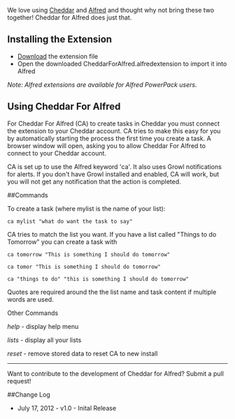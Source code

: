 We love using [Cheddar](https://cheddarapp.com/) and [Alfred](http://www.alfredapp.com/) and thought why not bring these two together! Cheddar for Alfred does just that.

## Installing the Extension

* [Download](https://github.com/downloads/chrisvaughn/cheddar-for-alfred/CheddarForAlfred.alfredextension) the extension file
* Open the downloaded CheddarForAlfred.alfredextension to import it into Alfred

_Note: Alfred extensions are available for Alfred PowerPack users._

## Using Cheddar For Alfred

For Cheddar For Alfred (CA) to create tasks in Cheddar you must connect the extension to your Cheddar account. CA tries to make this easy for you by automatically starting the process the first time you create a task. A browser window will open, asking you to allow Cheddar For Alfred to connect to your Cheddar account.

CA is set up to use the Alfred keyword 'ca'. It also uses Growl notifications for alerts. If you don't have Growl installed and enabled, CA will work, but you will not get any notification that the action is completed.

##Commands

To create a task (where mylist is the name of your list):

	ca mylist "what do want the task to say"


CA tries to match the list you want. If you have a list called "Things to do Tomorrow" you can create a task with

	ca tomorrow "This is something I should do tomorrow"

	ca tomor "This is something I should do tomorrow"

	ca "things to do" "this is something I should do tomorrow"

Quotes are required around the the list name and task content if multiple words are used.

Other Commands

  *help* - display help menu

  *lists* - display all your lists

  *reset* - remove stored data to reset CA to new install

---

Want to contribute to the development of Cheddar for Alfred? Submit a pull request!

##Change Log
* July 17, 2012 - v1.0 - Inital Release